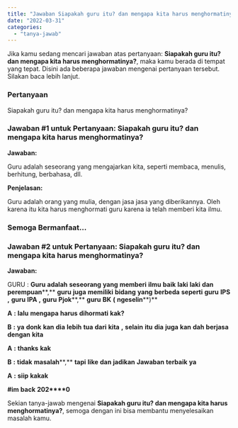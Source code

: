 ```yaml
---
title: "Jawaban Siapakah guru itu? dan mengapa kita harus menghormatinya?​"
date: "2022-03-31"
categories: 
  - "tanya-jawab"
---
```


Jika kamu sedang mencari jawaban atas pertanyaan: **Siapakah guru itu? dan mengapa kita harus menghormatinya?​**, maka kamu berada di tempat yang tepat. Disini ada beberapa jawaban mengenai pertanyaan tersebut. Silakan baca lebih lanjut.

### Pertanyaan

Siapakah guru itu? dan mengapa kita harus menghormatinya?​

### Jawaban #1 untuk Pertanyaan: Siapakah guru itu? dan mengapa kita harus menghormatinya?​

**Jawaban:**

Guru adalah seseorang yang mengajarkan kita, seperti membaca, menulis, berhitung, berbahasa, dll.

**P****e****n****j****e****l****a****s****a****n****:**

Guru adalah orang yang mulia, dengan jasa jasa yang diberikannya. Oleh karena itu kita harus menghormati guru karena ia telah memberi kita ilmu.

### Semoga Bermanfaat...

### Jawaban #2 untuk Pertanyaan: Siapakah guru itu? dan mengapa kita harus menghormatinya?​

**Jawaban:**

GURU : **Guru** **adalah** **seseorang** **yang** **memberi** **ilmu** **baik** **laki** **laki** **dan** **perempuan****,** **guru** **juga** **memiliki** **bidang** **yang** **berbeda** **seperti** **guru** **IPS** **,** **guru** **IPA** **,** **guru** **Pjok****,** **guru** **BK** **(** **ngeselin****)**

**A** **:** **lalu** **mengapa** **harus** **dihormati** **kak?**

**B** **:** **ya** **donk** **kan** **dia** **lebih** **tua** **dari** **kita** **,** **selain** **itu** **dia** **juga** **kan** **dah** **berjasa** **dengan** **kita**

**A** **:** **thanks** **kak**

**B** **:** **tidak** **masalah****,** **tapi** **like** **dan** **jadikan** **Jawaban** **terbaik** **ya**

**A** **:** **siip** **kakak**

**#****i****m** **back** **2****0****2****0**

Sekian tanya-jawab mengenai **Siapakah guru itu? dan mengapa kita harus menghormatinya?​**, semoga dengan ini bisa membantu menyelesaikan masalah kamu.
